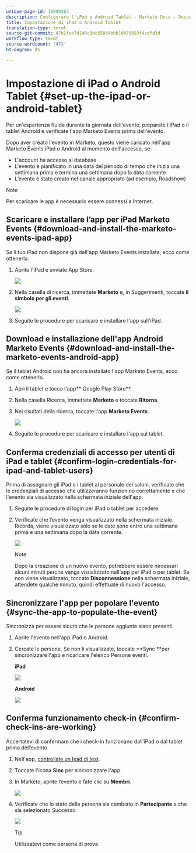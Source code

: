 ```yaml
---
unique-page-id: 10099363
description: Configurare l'iPad o Android Tablet - Marketo Docs - Documentazione prodotto
title: Impostazione di iPad o Android Tablet
translation-type: tm+mt
source-git-commit: 47b2fee7d146c3dc558d4bbb10070683f4cdfd3d
workflow-type: tm+mt
source-wordcount: '471'
ht-degree: 0%

---
```



# Impostazione di iPad o Android Tablet {#set-up-the-ipad-or-android-tablet}

Per un&#39;esperienza fluida durante la giornata dell&#39;evento, preparate l&#39;iPad o il tablet Android e verificate l&#39;app Marketo Events prima dell&#39;evento.

Dopo aver creato l&#39;evento in Marketo, questo viene caricato nell&#39;app Marketo Events iPad o Android al momento dell&#39;accesso, se:

* L&#39;account ha accesso al database
* L&#39;evento è pianificato in una data del periodo di tempo che inizia una settimana prima e termina una settimana dopo la data corrente
* L’evento è stato creato nel canale appropriato (ad esempio, Roadshow)

>[!NOTE]
>
>Per scaricare le app è necessario essere connessi a Internet.

## Scaricare e installare l’app per iPad Marketo Events {#download-and-install-the-marketo-events-ipad-app}

Se il tuo iPad non dispone già dell&#39;app Marketo Events installata, ecco come ottenerla.

1. Aprite l&#39;iPad e avviate App Store.

   ![](assets/image2016-4-14-15-3a52-3a19.png)

1. Nella casella di ricerca, immettete **Marketo** e, in Suggerimenti, toccate **il simbolo per gli eventi**.

   ![](assets/image2016-4-14-16-3a0-3a3.png)

1. Seguite le procedure per scaricare e installare l&#39;app sull&#39;iPad.

## Download e installazione dell&#39;app Android Marketo Events {#download-and-install-the-marketo-events-android-app}

Se il tablet Android non ha ancora installato l&#39;app Marketo Events, ecco come ottenerlo.

1. Apri il tablet e tocca l&#39;app** Google Play Store**.
1. Nella casella Ricerca, immettete **Marketo** e toccate **Ritorna**.
1. Nei risultati della ricerca, toccate l&#39;app **Marketo Events** .

   ![](assets/image2016-4-15-14-3a42-3a11.png)

1. Seguite le procedure per scaricare e installare l&#39;app sul tablet.

## Conferma credenziali di accesso per utenti di iPad e tablet {#confirm-login-credentials-for-ipad-and-tablet-users}

Prima di assegnare gli iPad o i tablet al personale dei saloni, verificate che le credenziali di accesso che utilizzeranno funzionino correttamente e che l&#39;evento sia visualizzato nella schermata iniziale dell&#39;app.

1. Seguite le procedure di login per iPad o tablet per accedere.
1. Verificate che l’evento venga visualizzato nella schermata iniziale. Ricorda, viene visualizzato solo se le date sono entro una settimana prima e una settimana dopo la data corrente.

   ![](assets/image2016-4-15-15-3a29-3a0.png)

   >[!NOTE]
   >
   >Dopo la creazione di un nuovo evento, potrebbero essere necessari alcuni minuti perché venga visualizzato nell&#39;app per iPad o per tablet. Se non viene visualizzato, toccate **Disconnessione** nella schermata iniziale, attendete qualche minuto, quindi effettuate di nuovo l&#39;accesso.

## Sincronizzare l&#39;app per popolare l&#39;evento {#sync-the-app-to-populate-the-event}

Sincronizza per essere sicuro che le persone aggiunte siano presenti.

1. Aprite l&#39;evento nell&#39;app iPad o Android.
1. Cercate le persone. Se non li visualizzate, toccate **Sync **per sincronizzare l&#39;app e ricaricare l&#39;elenco Persone eventi.

   **iPad**

   ![](assets/image2016-4-12-14-3a25-3a13.png)

   **Android**

   ![](assets/screenshot-2016-04-15-14-14-08-sync-button.png)

## Conferma funzionamento check-in {#confirm-check-ins-are-working}

Accertatevi di confermare che i check-in funzionano dall’iPad o dal tablet prima dell’evento.

1. Nell&#39;app, [controllate un lead di test](check-people-into-your-event-from-your-tablet.md).
1. Toccate l&#39;icona **Sinc** per sincronizzare l&#39;app.
1. In Marketo, aprite l’evento e fate clic su **Membri**.

   ![](assets/image2016-4-15-15-3a32-3a42.png)

1. Verificate che lo stato della persona sia cambiato in **Partecipante** e che sia selezionato Successo.

   ![](assets/image2016-4-18-14-3a11-3a36.png)

   >[!TIP]
   >
   >Utilizzatevi come persona di prova.

